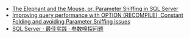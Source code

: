 - [The Elephant and the Mouse, or, Parameter Sniffing in SQL Server](https://www.brentozar.com/archive/2013/06/the-elephant-and-the-mouse-or-parameter-sniffing-in-sql-server/)
- [Improving query performance with OPTION (RECOMPILE), Constant Folding and avoiding Parameter Sniffing issues](https://blogs.msdn.microsoft.com/robinlester/2016/08/10/improving-query-performance-with-option-recompile-constant-folding-and-avoiding-parameter-sniffing-issues/)
- [SQL Server · 最佳实践 · 参数嗅探问题](http://mysql.taobao.org/monthly/2016/10/10/)
